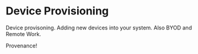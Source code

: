 # Device Provisioning

Device provisoning. Adding new devices into your system. Also BYOD and Remote
Work.

Provenance!
